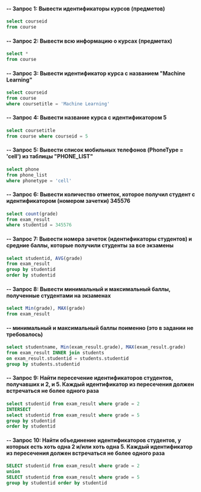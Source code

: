 #### -- Запрос 1: Вывести идентификаторы курсов (предметов)
```sql
select courseid 
from course
```


#### -- Запрос 2: Вывести всю информацию о курсах (предметах)
```sql
select * 
from course
```


#### -- Запрос 3: Вывести идентификатор курса с названием "Machine Learning"
```sql
select courseid 
from course 
where coursetitle = 'Machine Learning'
```


#### -- Запрос 4: Вывести название курса с идентификатором 5
```sql
select coursetitle 
from course where courseid = 5
```


#### -- Запрос 5: Вывести список мобильных телефонов (PhoneType = 'cell') из таблицы "PHONE_LIST"
```sql
select phone 
from phone_list  
where phonetype = 'cell'
```
 

#### -- Запрос 6: Вывести количество отметок, которое получил студент с идентификатором (номером зачетки) 345576
```sql
select count(grade) 
from exam_result 
where studentid = 345576
```
 

#### -- Запрос 7: Вывести номера зачеток (идентификаторы студентов) и средние баллы, которые получили студенты за все экзамены
```sql
select studentid, AVG(grade) 
from exam_result 
group by studentid 
order by studentid
```


#### -- Запрос 8: Вывести минимальный и максимальный баллы, полученные студентами на экзаменах
```sql
select Min(grade), MAX(grade)
from exam_result
```


#### -- минимальный и максимальный баллы поименно (это в задании не требовалось)
```sql
select studentname, Min(exam_result.grade), MAX(exam_result.grade) 
from exam_result INNER join students 
on exam_result.studentid = students.studentid 
group by students.studentid
```


#### -- Запрос 9: Найти пересечение идентификаторов студентов, получавших и 2, и 5. Каждый идентификатор из пересечения должен встречаться не более одного раза
```sql
select studentid from exam_result where grade = 2 
INTERSECT 
select studentid from exam_result where grade = 5 
group by studentid
order by studentid
```


#### -- Запрос 10: Найти объединение идентификаторов студентов, у которых есть хоть одна 2 и/или хоть одна 5. Каждый идентификатор из пересечения должен встречаться не более одного раза
```sql
SELECT studentid from exam_result where grade = 2 
union 
SELECT studentid from exam_result where grade = 5
group by studentid order by studentid
```

